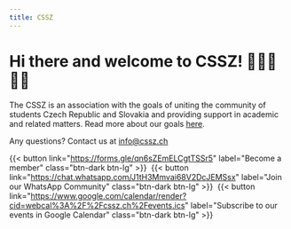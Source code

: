 ```yaml
---
title: CSSZ
---
```


# Hi there and welcome to CSSZ! 👋🇨🇿🇸🇰

The CSSZ is an association with the goals of uniting the community of students Czech Republic and Slovakia and providing support in academic and related matters. Read more about our goals [here](/about).

Any questions? Contact us at info@cssz.ch

{{< button link="https://forms.gle/qn6sZEmELCgtTSSr5" label="Become a member" class="btn-dark btn-lg" >}}&nbsp;
{{< button link="https://chat.whatsapp.com/J1tH3Mmvai68V2DcJEMSsx" label="Join our WhatsApp Community" class="btn-dark btn-lg" >}}&nbsp;
{{< button link="https://www.google.com/calendar/render?cid=webcal%3A%2F%2Fcssz.ch%2Fevents.ics" label="Subscribe to our events in Google Calendar" class="btn-dark btn-lg" >}}




